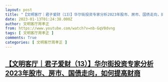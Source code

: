 ```yaml
---
layout: post
title: "【文明客厅｜君子爱财（13）】华尔街投资专家分析2023年股市、房市、国债走向，如何提高财商"
date: 2023-01-13T01:24:38.000Z
author: 文明客厅周孝正
from: https://www.youtube.com/watch?v=nb-GqV0dvng
tags: [ 文明客厅周孝正 ]
comments: True
categories: [ 文明客厅周孝正 ]
---
```

<!--1673573078000-->
[【文明客厅｜君子爱财（13）】华尔街投资专家分析2023年股市、房市、国债走向，如何提高财商](https://www.youtube.com/watch?v=nb-GqV0dvng)
------

<div>

</div>
